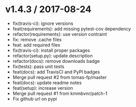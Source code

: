 
v1.4.3 / 2017-08-24
===================

  * fix(travis-ci): ignore versions
  * feat(requirements): add missing pytest-cov dependency
  * refactor(requirements): use version contraint
  * fix: remove .cache files
  * feat: add required files
  * fix(travis-ci): install proper packages
  * refactor(setup.py): update description
  * refactor(docs): remove downloads badge
  * fix(tests): pass unit tests
  * feat(docs): add TravisCI and PyPI badges
  * Merge pull request #2 from tomas-fp/master
  * feat(docs): update readme notes
  * feat(setup): increase version
  * Merge pull request #1 from kmmbvnr/patch-1
  * Fix github url on pypi
